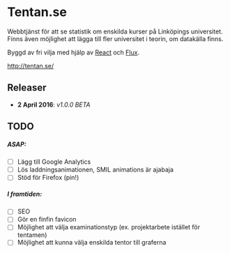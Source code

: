 # Tentan.se
Webbtjänst för att se statistik om enskilda kurser på Linköpings universitet.<br>
Finns även möjlighet att lägga till fler universitet i teorin, om datakälla finns.

Byggd av fri vilja med hjälp av [React](https://github.com/facebook/react) och [Flux](https://github.com/facebook/flux).

http://tentan.se/

## Releaser
- <b>2 April 2016</b>: <i>v1.0.0 BETA</i>

## TODO
##### ASAP:
- [ ] Lägg till Google Analytics
- [ ] Lös laddningsanimationen, SMIL animations är ajabaja
- [ ] Stöd för Firefox (pin!)

##### I framtiden:
- [ ] SEO
- [ ] Gör en finfin favicon
- [ ] Möjlighet att välja examinationstyp (ex. projektarbete istället för tentamen)
- [ ] Möjlighet att kunna välja enskilda tentor till graferna
